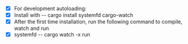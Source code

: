 - [x] For development autoloading:
- [x] Install with -- cargo install systemfd cargo-watch
- [x] After the first time installation, run the following command to compile, watch and run
- [x] systemfd -- cargo watch -x run
